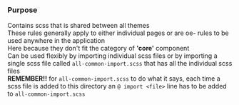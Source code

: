 ### Purpose

Contains scss that is shared between all themes  
These rules generally apply to either individual pages or are oe- rules to be used anywhere in the application  
Here because they don't fit the category of **'core'** component  
Can be used flexibly by importing individual scss files or by importing a single scss file called ```all-common-import.scss``` that has all the individual scss files  
**REMEMBER!!** for ```all-common-import.scss``` to do what it says, each time a scss file is added to this directory an ```@ import <file>``` line has to be added to ```all-common-import.scss```  